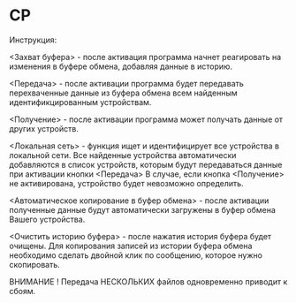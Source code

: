 # CP
Инструкция:

<Захват буфера> - после активация программа начнет реагировать на изменения в буфере обмена, добавляя данные в историю.

<Передача> - после активации программа будет передавать перехваченные данные из буфера обмена всем найденным идентификцированным устройствам.

<Получение> - после активации программа может получать данные от других устройств.

<Локальная сеть> - функция ищет и идентифицирует все устройства в локальной сети. Все найденные устройства автоматически добавляются в список устройств, которым будут передаваться данные при активации кнопки <Передача>
В случае, если кнопка <Получение> не активирована, устройство будет невозможно определить.

<Автоматическое копирование в буфер обмена> - после активации полученные данные будут автоматически загружены в буфер обмена Вашего устройства.

<Очистить историю буфера> - после нажатия история буфера будет очищены.
Для копирования записей из истории буфера обмена необходимо сделать двойной клик по сообщению, которое нужно скопировать.

ВНИМАНИЕ ! 
Передача НЕСКОЛЬКИХ файлов одновременно приводит к сбоям.
